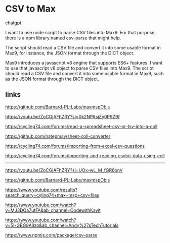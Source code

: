 # CSV to Max

chatgpt

I want to use node.script to parse CSV files into Max9. For that purpose, there is a npm library named csv-parse that might help.

The script should read a CSV file and convert it into some usable format in Max9, for instance, the JSON format through the DICT object.





Max9 introduces a javascript v8 engine that supports ES6+ features. I want to use that javascript v8 object to parse CSV files into Max9.  The script should read a CSV file and convert it into some usable format in Max9, such as the JSON format through the DICT object.









## links

https://github.com/Barnard-PL-Labs/maxmspObjs

https://youtu.be/ZoCGjAFhZRY?si=0k2NPAsjZy0P9Z9f



https://cycling74.com/forums/read-a-spreadsheet-csv-or-tsv-into-a-coll

https://github.com/natepmay/sheet-coll-converter



https://cycling74.com/forums/importing-from-excel-csv-questions



https://cycling74.com/forums/importing-and-reading-csvtxt-data-using-coll



------

https://youtu.be/ZoCGjAFhZRY?si=UOx-wL_M_fGR6onV

https://github.com/Barnard-PL-Labs/maxmspObjs

https://www.youtube.com/results?search_query=cyling74+max+msp+csv+files

https://www.youtube.com/watch?v=MJ3DQa7utFA&ab_channel=CodewithKavit

https://www.youtube.com/watch?v=5HGBG9AiIzo&ab_channel=Andy%27sTechTutorials



https://www.npmjs.com/package/csv-parse



